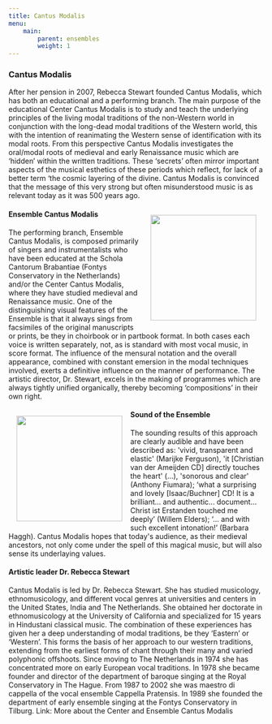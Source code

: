 ```yaml
---
title: Cantus Modalis
menu:
    main:
        parent: ensembles
        weight: 1
---
```


### Cantus Modalis 
After her pension in 2007, Rebecca Stewart founded Cantus Modalis, which has both an educational and a performing branch. The main purpose of the educational Center Cantus Modalis is to study and teach the underlying principles of the living modal traditions of the non-Western world in conjunction with the long-dead modal traditions of the Western world, this with the intention of reanimating the Western sense of identification with its modal roots. From this perspective Cantus Modalis investigates the oral/modal roots of medieval and early Renaissance music which are ‘hidden’ within the written traditions. These ‘secrets’ often mirror important aspects of the musical esthetics of these periods which reflect, for lack of a better term ‘the cosmic layering of the divine. Cantus Modalis is convinced that the message of this very strong but often misunderstood music is as relevant today as it was 500 years ago.

<img src="../../../images/isaac.jpg" style="width: 13rem; float: right; margin:1rem">
 
#### Ensemble Cantus Modalis
The performing branch, Ensemble Cantus Modalis, is composed primarily of singers and instrumentalists who have been educated at the Schola Cantorum Brabantiae (Fontys Conservatory in the Netherlands) and/or the Center Cantus Modalis, where they have studied medieval and Renaissance music. One of the distinguishing visual features of the Ensemble is that it always sings from facsimiles of the original manuscripts or prints, be they in choirbook or in partbook format. In both cases each voice is written separately, not, as is standard with most vocal music, in score format. The influence of the mensural notation and the overall appearance, combined with constant emersion in the modal techniques involved, exerts a definitive influence on the manner of performance. The artistic director, Dr. Stewart, excels in the making of programmes which are always tightly unified organically, thereby becoming ‘compositions’ in their own right.

 <img src="../../../images/CD.bmp" style="width: 13rem; float: left; margin:1rem">
 
#### Sound of the Ensemble
The sounding results of this approach are clearly audible and have been described as: 'vivid, transparent and elastic' (Marijke Ferguson), 'it [Christian van der Ameijden CD] directly touches the heart' (…), 'sonorous and clear' (Anthony Fiumara); ‘what a surprising and lovely [Isaac/Buchner] CD! It is a brilliant... and authentic... document... Christ ist Erstanden touched me deeply’ (Willem Elders); ‘... and with such excellent intonation!’ (Barbara Haggh). Cantus Modalis hopes that today's audience, as their medieval ancestors, not only come under the spell of this magical music, but will also sense its underlaying values.

#### Artistic leader Dr. Rebecca Stewart 
Cantus Modalis is led by Dr. Rebecca Stewart. She has studied musicology, ethnomusicology, and different vocal genres at universities and centers in the United States, India and The Netherlands. She obtained her doctorate in ethnomusicology at the University of California and specialized for 15 years in Hindustani classical music. The combination of these experiences has given her a deep understanding of modal traditions, be they ‘Eastern’ or ‘Western’. This forms the basis of her approach to our western traditions, extending from the earliest forms of chant through their many and varied polyphonic offshoots. Since moving to The Netherlands in 1974 she has concentrated more on early European vocal traditions. In 1978 she became founder and director of the department of baroque singing at the Royal Conservatory in The Hague. From 1987 to 2002 she was maestro di cappella of the vocal ensemble Cappella Pratensis. In 1989 she founded the department of early ensemble singing at the Fontys Conservatory in Tilburg. 
Link: More about the Center and Ensemble Cantus Modalis
